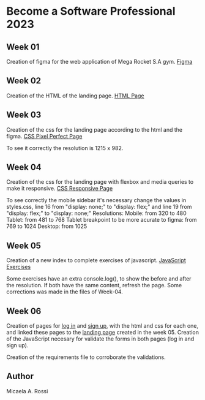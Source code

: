 # Become a Software Professional 2023

## Week 01
Creation of figma for the web application of Mega Rocket S.A gym.
[Figma](https://www.figma.com/file/JOzMQRmG7afMoeyk5FQtPy/BaSP-m2023-Megarocket-rave?node-id=701-367&t=L8Ev2apbHHNOT7Bu-0)

## Week 02
Creation of the HTML of the landing page.
[HTML Page](https://micaela-rossi.github.io/BaSP-M2023/Week-02/)

## Week 03
Creation of the css for the landing page according to the html and the figma.
[CSS Pixel Perfect Page](https://micaela-rossi.github.io/BaSP-M2023/Week-03/)


To see it correctly the resolution is 1215 x 982.

## Week 04
Creation of the css for the landing page with flexbox and media queries to make it responsive.
[CSS Responsive Page](https://micaela-rossi.github.io/BaSP-M2023/Week-04/)


To see correctly the mobile sidebar it's necessary change the values in styles.css, line 16 from "display: none;" to "display: flex;" and line 19 from "display: flex;" to "display: none;"
Resolutions:
    Mobile: from 320 to 480
    Tablet: from 481 to 768
    Tablet breakpoint to be more acurate to figma: from 769 to 1024
    Desktop: from 1025

## Week 05
Creation of a new index to complete exercises of javascript.
[JavaScript Exercises](https://micaela-rossi.github.io/BaSP-M2023/Week-05/)


Some exercises have an extra console.log(), to show the before and after the resolution. If both have the same content, refresh the page.
Some corrections was made in the files of Week-04.

## Week 06
Creation of pages for [log in](https://micaela-rossi.github.io/BaSP-M2023/Week-06/views/login.html) and [sign up](https://micaela-rossi.github.io/BaSP-M2023/Week-06/views/signup.html), with the html and css for each one, and linked these pages to the [landing page](https://micaela-rossi.github.io/BaSP-M2023/Week-06/views/index.html) created in the week 05. Creation of the JavaScript necesary for validate the forms in both pages (log in and sign up).


Creation of the requirements file to corroborate the validations.
## Author
Micaela A. Rossi